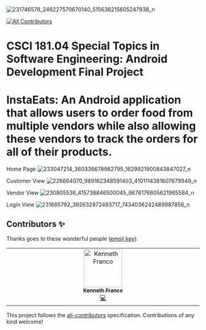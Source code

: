![231746578_246227570670140_515638215605247938_n](https://user-images.githubusercontent.com/83637447/136556222-e49e4e2b-7de5-4c7f-a709-bbf4697176f6.png)
<!-- ALL-CONTRIBUTORS-BADGE:START - Do not remove or modify this section -->
[![All Contributors](https://img.shields.io/badge/all_contributors-1-orange.svg?style=flat-square)](#contributors-)
<!-- ALL-CONTRIBUTORS-BADGE:END -->
# CSCI 181.04 Special Topics in Software Engineering: Android Development Final Project 
# InstaEats: An Android application that allows users to order food from multiple vendors while also allowing these vendors to track the orders for all of their products.

Home Page
![233047214_360336678982795_1629921900843847027_n](https://user-images.githubusercontent.com/83637447/136556144-5fa2fa55-e34e-4676-b7c9-d4f40cbdc66f.png)

Customer View
![226664070_989162348591403_4101114381607679949_n](https://user-images.githubusercontent.com/83637447/136556241-e9801a19-1f77-4232-a176-2112940f8c9a.png)

Vendor View
![230805536_415738846500045_6676176605621965584_n](https://user-images.githubusercontent.com/83637447/136556249-96c2a2b7-fdc0-4b4f-a197-dfca9fd8bf45.png)

Login View
![231665792_392632872493717_7434036242489987856_n](https://user-images.githubusercontent.com/83637447/136556253-6c4ae757-9fed-457a-aebf-8a591581ff07.png)

## Contributors ✨

Thanks goes to these wonderful people ([emoji key](https://allcontributors.org/docs/en/emoji-key)):

<!-- ALL-CONTRIBUTORS-LIST:START - Do not remove or modify this section -->
<!-- prettier-ignore-start -->
<!-- markdownlint-disable -->
<table>
  <tbody>
    <tr>
      <td align="center" valign="top" width="14.28%"><a href="https://kennethfranco.github.io/kennethfranco/"><img src="https://avatars.githubusercontent.com/u/83637447?v=4?s=100" width="100px;" alt="Kenneth Franco"/><br /><sub><b>Kenneth Franco</b></sub></a><br /><a href="https://github.com/KennethFranco/InstaEats-Android-Mobile-Application/commits?author=KennethFranco" title="Code">💻</a></td>
    </tr>
  </tbody>
</table>

<!-- markdownlint-restore -->
<!-- prettier-ignore-end -->

<!-- ALL-CONTRIBUTORS-LIST:END -->

This project follows the [all-contributors](https://github.com/all-contributors/all-contributors) specification. Contributions of any kind welcome!